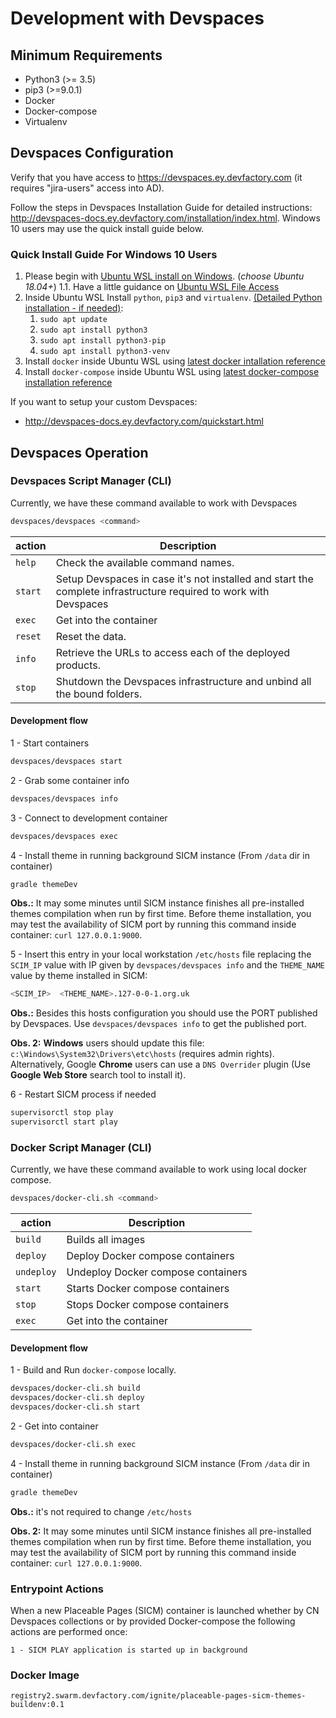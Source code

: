# Development with Devspaces

## Minimum Requirements

* Python3 (>= 3.5)
* pip3 (>=9.0.1)
* Docker
* Docker-compose
* Virtualenv

## Devspaces Configuration

Verify that you have access to https://devspaces.ey.devfactory.com (it requires "jira-users" access into AD).

Follow the steps in Devspaces Installation Guide for detailed instructions: http://devspaces-docs.ey.devfactory.com/installation/index.html. Windows 10 users may use the quick install guide below.

### Quick Install Guide For Windows 10 Users

1. Please begin with [Ubuntu WSL install on Windows](https://www.howtogeek.com/249966/how-to-install-and-use-the-linux-bash-shell-on-windows-10/). (*choose Ubuntu 18.04+*)
1.1. Have a little guidance on [Ubuntu WSL File Access](https://www.howtogeek.com/261383/how-to-access-your-ubuntu-bash-files-in-windows-and-your-windows-system-drive-in-bash/)
2. Inside Ubuntu WSL Install `python`, `pip3` and `virtualenv`. [(Detailed Python installation - if needed)](https://linoxide.com/linux-how-to/setup-python-virtual-environment-ubuntu/):
    1. `sudo apt update`
    2. `sudo apt install python3`
    3. `sudo apt install python3-pip`
    4. `sudo apt install python3-venv`
3. Install `docker` inside Ubuntu WSL using [latest docker intallation reference](https://docs.docker.com/install/linux/docker-ce/ubuntu/#install-docker-ce)
4. Install `docker-compose` inside Ubuntu WSL using [latest docker-compose installation reference](https://docs.docker.com/compose/install/)

If you want to setup your custom Devspaces:

* http://devspaces-docs.ey.devfactory.com/quickstart.html

## Devspaces Operation

### Devspaces Script Manager (CLI)

Currently, we have these command available to work with Devspaces

```bash
devspaces/devspaces <command>
```

|action   |Description                                                               |
|---------|--------------------------------------------------------------------------|
|`help`   |Check the available command names.                                        |
|`start`  |Setup Devspaces in case it's not installed and start the complete infrastructure required to work with Devspaces |
|`exec`   |Get into the container                                                    |
|`reset`  |Reset the data.                                                           |
|`info`   |Retrieve the URLs to access each of the deployed products.                |
|`stop`   |Shutdown the Devspaces infrastructure and unbind all the bound folders.   |

#### Development flow

1 - Start containers

```bash
devspaces/devspaces start
```

2 - Grab some container info

```bash
devspaces/devspaces info
```

3 - Connect to development container

```bash
devspaces/devspaces exec
```

4 - Install theme in running background SICM instance (From `/data` dir in container)

```bash
gradle themeDev
```

**Obs.:** It may some  minutes until SICM instance finishes all pre-installed themes compilation when run by first time. Before theme installation, you may test the availability of SICM port by running this command inside container: `curl 127.0.0.1:9000`.

5 - Insert this entry in your local workstation `/etc/hosts` file replacing the `SCIM_IP` value with IP given by `devspaces/devspaces info` and the `THEME_NAME` value by theme installed in SICM:

```bash
<SCIM_IP>  <THEME_NAME>.127-0-0-1.org.uk
```

**Obs.:** Besides this hosts configuration you should use the PORT published by Devspaces. Use `devspaces/devspaces info` to get the published port.

**Obs. 2:** **Windows** users should update this file: `c:\Windows\System32\Drivers\etc\hosts` (requires admin rights). Alternatively, Google **Chrome** users can use a `DNS Overrider` plugin (Use **Google Web Store** search tool to install it).

6 - Restart SICM process if needed

```bash
supervisorctl stop play
supervisorctl start play
```

### Docker Script Manager (CLI)

Currently, we have these command available to work using local docker compose.

```bash
devspaces/docker-cli.sh <command>
```

|action    |Description                                                               |
|----------|--------------------------------------------------------------------------|
|`build`   |Builds all images                                                         |
|`deploy`  |Deploy Docker compose containers                                          |
|`undeploy`|Undeploy Docker compose containers                                        |
|`start`   |Starts Docker compose containers                                          |
|`stop`    |Stops Docker compose containers                                           |
|`exec`    |Get into the container                                                    |

#### Development flow

1 - Build and Run `docker-compose` locally.

```bash
devspaces/docker-cli.sh build
devspaces/docker-cli.sh deploy
devspaces/docker-cli.sh start
```

2 - Get into container

```bash
devspaces/docker-cli.sh exec
```

4 - Install theme in running background SICM instance (From `/data` dir in container)

```bash
gradle themeDev
```

**Obs.:** it's not required to change `/etc/hosts`

**Obs. 2:** It may some  minutes until SICM instance finishes all pre-installed themes compilation when run by first time. Before theme installation, you may test the availability of SICM port by running this command inside container: `curl 127.0.0.1:9000`.

### Entrypoint Actions

When a new Placeable Pages (SICM) container is launched whether by CN Devspaces collections or by provided Docker-compose the following actions are performed once:

    1 - SICM PLAY application is started up in background

### Docker Image

 `registry2.swarm.devfactory.com/ignite/placeable-pages-sicm-themes-buildenv:0.1`

